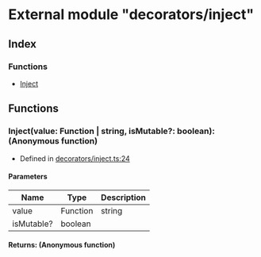 # External module "decorators/inject"


## Index

### Functions
* [Inject](_decorators_inject_.md#inject)

## Functions

### Inject(value: Function | string, isMutable?: boolean): (Anonymous function)
  
* Defined in [decorators/inject.ts:24](https://github.com/igorzg/typeix/blob/master/src/decorators/inject.ts#L24)


#### Parameters

| Name | Type | Description |
| ---- | ---- | ---- |
| value | Function | string|  |
| isMutable? | boolean|  |

#### Returns: (Anonymous function)

